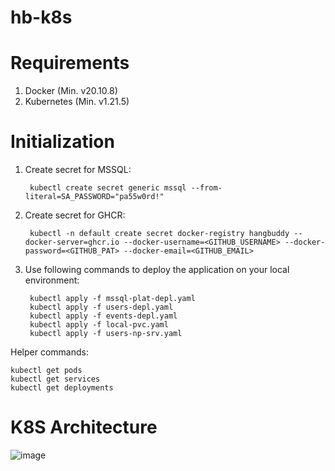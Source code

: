 ﻿# hb-k8s

# Requirements
1. Docker (Min. v20.10.8)
2. Kubernetes (Min. v1.21.5)

# Initialization

1. Create secret for MSSQL:

        kubectl create secret generic mssql --from-literal=SA_PASSWORD="pa55w0rd!"

2. Create secret for GHCR:

        kubectl -n default create secret docker-registry hangbuddy --docker-server=ghcr.io --docker-username=<GITHUB_USERNAME> --docker-password=<GITHUB_PAT> --docker-email=<GITHUB_EMAIL>
    
3. Use following commands to deploy the application on your local environment:

        kubectl apply -f mssql-plat-depl.yaml
        kubectl apply -f users-depl.yaml
        kubectl apply -f events-depl.yaml
        kubectl apply -f local-pvc.yaml
        kubectl apply -f users-np-srv.yaml

Helper commands:

    kubectl get pods
    kubectl get services
    kubectl get deployments

# K8S Architecture 
 ![image](https://user-images.githubusercontent.com/11320867/140821314-965f8348-b9a2-4076-a302-247359029777.png)
